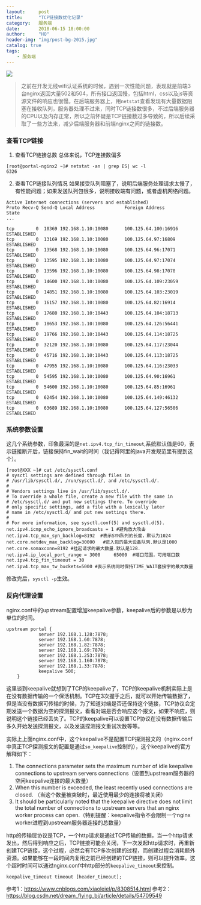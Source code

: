 ```yaml
---
layout:     post
title:      "TCP链接数优化记录"
category:   服务端
date:       2018-06-15 18:00:00
author:     "HQ"
header-img: "img/post-bg-2015.jpg"
catalog: true
tags:
    - 服务端
---
```


![](https://img.hacpai.com/bing/20171207.jpg?imageView2/1/w/960/h/520/interlace/1/q/10) 

>之前在开发无线wifi认证系统的时候，遇到一次性能问题，表现就是前端3台nginx返回大量502和504，所有接口返回慢，包括html，css以及js等资源文件的响应也很慢。在后端服务器上，用`netstat`查看发现有大量数据阻塞在接收队列，服务器处理不过来，同时TCP链接数很多，不过后端服务器的CPU以及内存正常，所以之前怀疑是TCP链接数过多导致的，所以后续采取了一些方法来，减少后端服务器和前端nginx之间的链接数。


### 查看TCP链接
1. 查看TCP链接总数
总体来说，TCP连接数偏多

```
[root@portal-nginx2 ~]# netstat -an | grep ES| wc -l
6326
```

2. 查看TCP链接队列情况
如果接受队列阻塞了，说明后端服务处理请求太慢了，有性能问题；如果发送队列包很多，说明接收端有问题，或者虚机网络问题。


```
Active Internet connections (servers and established)
Proto Recv-Q Send-Q Local Address           Foreign Address         State
...

tcp        0  10369 192.168.1.10:10080      100.125.64.100:16916    ESTABLISHED
tcp        0  13169 192.168.1.10:10080      100.125.64.97:16809     ESTABLISHED
tcp        0  13568 192.168.1.10:10080      100.125.64.96:17071     ESTABLISHED
tcp        0  13595 192.168.1.10:10080      100.125.64.97:17074     ESTABLISHED
tcp        0  13596 192.168.1.10:10080      100.125.64.98:17070     ESTABLISHED
tcp        0  14600 192.168.1.10:10080      100.125.64.109:23059    ESTABLISHED
tcp        0  14851 192.168.1.10:10080      100.125.64.103:23019    ESTABLISHED
tcp        0  16157 192.168.1.10:10080      100.125.64.82:16914     ESTABLISHED
tcp        0  17680 192.168.1.10:10443      100.125.64.104:18713    ESTABLISHED
tcp        0  18653 192.168.1.10:10080      100.125.64.126:56441    ESTABLISHED
tcp        0  19766 192.168.1.10:10443      100.125.64.114:18725    ESTABLISHED
tcp        0  32120 192.168.1.10:10080      100.125.64.117:23044    ESTABLISHED
tcp        0  45716 192.168.1.10:10443      100.125.64.113:18725    ESTABLISHED
tcp        0  47955 192.168.1.10:10080      100.125.64.116:23033    ESTABLISHED
tcp        0  54595 192.168.1.10:10080      100.125.64.90:16961     ESTABLISHED
tcp        0  54600 192.168.1.10:10080      100.125.64.85:16961     ESTABLISHED
tcp        0  62454 192.168.1.10:10080      100.125.64.149:46132    ESTABLISHED
tcp        0  63689 192.168.1.10:10080      100.125.64.127:56506    ESTABLISHED
```



### 系统参数设置
这几个系统参数，印象最深的是`net.ipv4.tcp_fin_timeout`,系统默认值是60，表示链接断开后，链接保持fin_wait的时间（我记得阿里的java开发规范里有提到这个）。

```
[root@XXX ~]# cat /etc/sysctl.conf
# sysctl settings are defined through files in
# /usr/lib/sysctl.d/, /run/sysctl.d/, and /etc/sysctl.d/.
#
# Vendors settings live in /usr/lib/sysctl.d/.
# To override a whole file, create a new file with the same in
# /etc/sysctl.d/ and put new settings there. To override
# only specific settings, add a file with a lexically later
# name in /etc/sysctl.d/ and put new settings there.
#
# For more information, see sysctl.conf(5) and sysctl.d(5).
net.ipv4.icmp_echo_ignore_broadcasts = 1 #避免放大攻击
net.ipv4.tcp_max_syn_backlog=8192  #表示SYN队列的长度，默认为1024
net.core.netdev_max_backlog=30000   #进入包的最大设备队列.默认是1000
net.core.somaxconn=8192 #挂起请求的最大数量.默认是128.
net.ipv4.ip_local_port_range = 3000     65000  #端口范围，可用端口数
net.ipv4.tcp_fin_timeout = 30
net.ipv4.tcp_max_tw_buckets=5000 #表示系统同时保持TIME_WAIT套接字的最大数量
```

修改完后，`sysctl -p`生效。

### 反向代理设置
nginx.conf中的upstream配置增加keepalive参数，keepalive后的参数是以秒为单位的时间。

```
upstream portal {
            server 192.168.1.128:7878;
            server 192.168.1.60:7878;
            server 192.168.1.82:7878;
            server 192.168.1.69:7878;
            server 192.168.1.253:7878;
            server 192.168.1.160:7878;
            server 192.168.1.33:7878;
            keepalive 500;
    }
```

这里谈到keepalive就想到了TCP的keepalive了，TCP的keepalive机制实际上是在没有数据传输的一个保活机制。TCP在3次握手之后，就可以开始传输数据了，但是当没有数据可传输的时候，为了知道对端是否还保持这个链接，TCP协议会定期发送一个数据为空的探测报文，看看对端是否会响应这个报文，如果不响应，则说明这个链接已经丢失了。TCP的keepalive可以设置TCP协议在没有数据传输后多久开始发送探测报文，以及发送探测报文重试次数等等。

实际上上面nginx.conf中，这个keepalive不是配置TCP探测报文的（nginx.conf中真正TCP探测报文的配置是通过`so_keepalive`控制的），这个keepalive的官方解释如下：

1.  The connections parameter sets the maximum number of idle keepalive connections to upstream servers connections（设置到upstream服务器的空闲keepalive连接的最大数量）
2.  When this number is exceeded, the least recently used connections are closed. （当这个数量被突破时，最近使用最少的连接将被关闭）
3.  It should be particularly noted that the keepalive directive does not limit the total number of connections to upstream servers that an nginx worker process can open.（特别提醒：keepalive指令不会限制一个nginx worker进程到upstream服务器连接的总数量）


http的传输层协议是TCP，一个http请求是通过TCP传输的数据，当一个http请求发出，然后得到响应之后，TCP链接可能会关闭，下一次发起http请求时，再重新创建TCP链接，这个过程，必然会有TCP多次创建的过程，而创建过程会消耗额外资源。如果能够在一段时间内复用之前已经创建的TCP链接，则可以提升效率。这个超时时间可以通过nginx.conf中http部分的`keepalive_timeout`来控制。
```
keepalive_timeout timeout [header_timeout];
```

参考1：https://www.cnblogs.com/xiaoleiel/p/8308514.html 
参考2：https://blog.csdn.net/dream_flying_bj/article/details/54709549